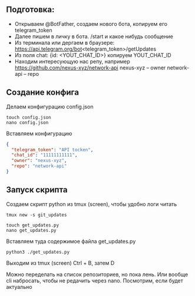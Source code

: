 ## Подготовка:
- Открываем @BotFather, создаем нового бота, копируем его telegram_token
- Далее пишем в личку в бота. /start и какое нибудь сообщение
- Из терминала или дергаем в браузере:
https://api.telegram.org/bot<telegram_token>/getUpdates
- Из поля chat: {id: <YOUT_CHAT_ID>} копируем YOUT_CHAT_ID
- Находим интересующую нас репу, например https://github.com/nexus-xyz/network-api
nexus-xyz – owner
network-api – repo

## Создание конфига
Делаем конфигурацию config.json
```
touch config.json
nano config.json
```
Вставляем конфигурацию
```JSON
{
  "telegram_token": "API tocken",
  "chat_id": "11111111111",
  "owner": "nexus-xyz",
  "repo": "network-api"
}
```

## Запуск скрипта
Создаем скрипт python из tmux (screen), чтобы удобно логи читать
```shell
tmux new -s git_updates
```
```
touch get_updates.py
nano get_updates.py
```
Вставляем туда содержимое файла 
get_updates.py
```
python3 ./get_updates.py
```
Выходим из tmux (screen)
Ctrl + B, затем D

Можно переделать на список репозиториев, но пока лень. Или вообще cli набросать, чтобы не редачить через nano. Посмотрим, если будет актуально
